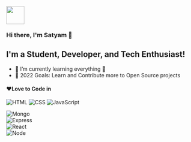 <img src="https://emojis.slackmojis.com/emojis/images/1536351075/4594/blob-wave.gif?1536351075" width="48" style="margin-bottom: -4px"/>

### Hi there, I'm Satyam  👋


## I'm a Student, Developer, and Tech Enthusiast!


- 🌱 I’m currently learning everything 🤣
- 🥅 2022 Goals: Learn and Contribute more to Open Source projects


#### ❤Love to Code in

<p>
 <img alt="HTML" src="https://img.shields.io/badge/-HTML-E34F26?style=flat&logo=Html5&logoColor=white" />
 <img alt="CSS" src="https://img.shields.io/badge/-CSS-1572B6?style=flat&logo=css3&logoColor=white" />
 <img alt="JavaScript" src="https://img.shields.io/badge/-JavaScript-505050?style=flat&logo=JavaScript&logoColor=F7DF1E" />
  <br>


  <img alt="Mongo" src="https://img.shields.io/badge/MongoDB-4EA94B?style=for-the-badge&logo=mongodb&logoColor=white" /><br>
  <img alt="Express" src="https://img.shields.io/badge/Express_JS-CB3837?style=for-the-badge&logo=express&logoColor=white" /><br>
  <img alt="React" src="https://img.shields.io/badge/-React-2C8EBB?style=for-the-badge&logo=react&logoColor=white%22" /><br>
  <img alt="Node" src="https://img.shields.io/badge/Node.js-339933?style=for-the-badge&logo=nodedotjs&logoColor=white" />

 </p>



[website]: https://satyam-raikar.dev/
[twitter]: https://twitter.com/
[youtube]: https://youtube.com/
[instagram]: https://instagram.com/
[linkedin]: https://linkedin.com/in/satyam-raikar
[webdevplaylist]: https://google.com/
[jsplaylist]: https://google.com/
[cssplaylist]: https://google.com/
[reactplaylist]: https://google.com/
